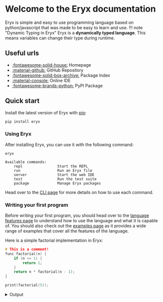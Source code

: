 # Welcome to the Eryx documentation

Eryx is simple and easy to use programming language based on python/javascript that was made to be easy to learn and use.
!!! note "Dynamic Typing in Eryx"
    Eryx is a **dynamically typed language**. This means variables can change their type during runtime.

## Useful urls

- [:fontawesome-solid-house:](https://eryx.shymike.tech) Homepage
- [:material-github:](https://github.com/ImShyMike/Eryx) GitHub Repository
- [:fontawesome-solid-box-archive:](https://eryx-packages.shymike.tech) Package Index
- [:material-console:](https://eryx-ide.shymike.tech) Online IDE
- [:fontawesome-brands-python:](https://pypi.org/project/Eryx) PyPI Package


## Quick start

Install the latest version of Eryx with [pip](https://pypi.org/project/pip):

```sh
pip install eryx
```

### Using Eryx

After installing Eryx, you can use it with the following command:

```
eryx

Available commands:
    repl                Start the REPL
    run                 Run an Eryx file
    server              Start the web IDE
    test                Run the test suite
    package             Manage Eryx packages
```

Head over to the [CLI page](cli.md) for more details on how to use each command.

### Writing your first program

Before writing your first program, you should head over to the [language features page](language-features.md) to understand how to use the language and what it is capable of.
You should also check out the [examples page](examples.md) as it provides a wide range of examples that cover all the features of the language.

Here is a simple factorial implementation in Eryx:
```C title="factorial.eryx" linenums="1"
# This is a comment!
func factorial(n) {
    if (n <= 1) {
        return 1;
    }
    return n * factorial(n - 1);
}

print(factorial(5));
```
<details>
<summary>Output</summary>
```C linenums="1"
120
```
</details>
